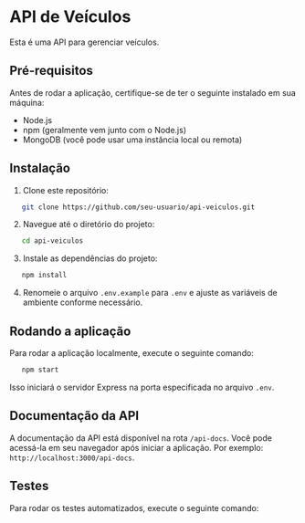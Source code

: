 # API de Veículos

Esta é uma API para gerenciar veículos.

## Pré-requisitos

Antes de rodar a aplicação, certifique-se de ter o seguinte instalado em sua máquina:

- Node.js
- npm (geralmente vem junto com o Node.js)
- MongoDB (você pode usar uma instância local ou remota)

## Instalação

1. Clone este repositório:

```bash
   git clone https://github.com/seu-usuario/api-veiculos.git
```

2. Navegue até o diretório do projeto:

```bash
   cd api-veiculos
```

3. Instale as dependências do projeto:

```bash
   npm install
```

4. Renomeie o arquivo `.env.example` para `.env` e ajuste as variáveis de ambiente conforme necessário.

## Rodando a aplicação

Para rodar a aplicação localmente, execute o seguinte comando:

```bash
   npm start
```


Isso iniciará o servidor Express na porta especificada no arquivo `.env`.

## Documentação da API

A documentação da API está disponível na rota `/api-docs`. Você pode acessá-la em seu navegador após iniciar a aplicação. Por exemplo: `http://localhost:3000/api-docs`.

## Testes

Para rodar os testes automatizados, execute o seguinte comando:

